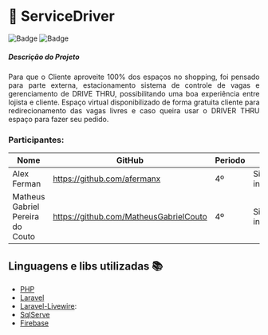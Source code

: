 # :rocket: ServiceDriver

![Badge](https://img.shields.io/badge/Version-v1.0-informational)
![Badge](https://img.shields.io/badge/Laravel-v7.x-orange)


<h5>Descrição do Projeto</h5>

<p align="justify"> Para que o Cliente aproveite 100% dos espaços no shopping, foi pensado para parte externa, estacionamento sistema de controle de vagas e gerenciamento de DRIVE THRU, possibilitando uma boa experiência entre lojista e cliente. Espaço virtual disponibilizado de forma gratuita cliente para redirecionamento das vagas livres e caso queira usar o DRIVER THRU espaço para fazer seu pedido.</p>

### Participantes: 
|Nome|GitHub|Periodo|Curso|
| -------- | -------- | -------- |-------- |
|Alex Ferman|https://github.com/afermanx|4º|Sistema de informação|
|Matheus Gabriel Pereira do Couto|https://github.com/MatheusGabrielCouto|4º|Sistema de informação|


## Linguagens e libs utilizadas :books:
- [PHP](https://www.php.net/)
- [Laravel](https://laravel.com/)
- [Laravel-Livewire](https://laravel-livewire.com/):
- [SqlServe](https://www.microsoft.com/en-us/sql-server/sql-server-2019)
- [Firebase](https://firebase.google.com/)



